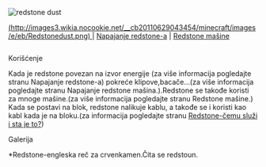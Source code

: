 ![redstone dust](http://images3.wikia.nocookie.net/__cb20110629043454/minecraft/images/e/eb/Redstonedust.png)

[(http://images3.wikia.nocookie.net/__cb20110629043454/minecraft/images/e/eb/Redstonedust.png)
](Redstone.md) | [Napajanje redstone-a](Napajanje.md) | [Redstone mašine](mašine.md)


     
![]()
  
Korišćenje

Kada je redstone povezan na izvor energije (za više informacija pogledajte stranu Napajanje redstone-a)  pokreće klipove,bacače...(za više informacija pogledajte stranu Napajanje redstone mašina.).Redstone se takođe koristi za mnoge mašine.(za više informacija pogledajte stranu Redstone mašine.) 
Kada se postavi na blok, redstone nalikuje kablu, a takođe se i koristi kao kabl kada je na bloku.(za informacija pogledajte stranu [Redstone-čemu služi i sta je to?](Redstone.md))

Galerija



*Redstone-engleska reč za crvenkamen.Čita se redstoun.